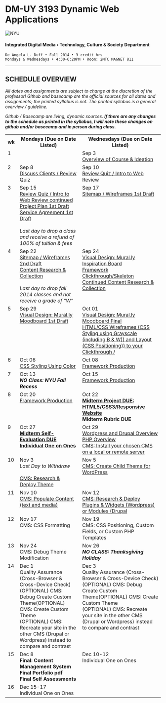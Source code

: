 # DM-UY 3193 Dynamic Web Applications

![NYU](http://ws2.polishedsolid.com/de/nyu_soe_logo.png)
#### Integrated Digital Media • Technology, Culture & Society Department

    De Angela L. Duff • Fall 2014 • 3 credit hrs
    Mondays & Wednesdays • 4:30-6:20PM • Room: 2MTC MAGNET 811

---

## SCHEDULE OVERVIEW

*All dates and assignments are subject to change at the discretion of the professor! Github and basecamp are the official sources for all dates and assignments; the printed syllabus is not. The printed syllabus is a general overview / guideline.* 

*Github / Basecamp are living, dynamic sources. **If there are any changes to the schedule as printed in the syllabus, I will note these changes on github and/or basecamp and in person during class.***
<table>
    <tr>
        <th>wk</th>
        <th>Mondays (Due on Date Listed)</th>
        <th>Wednesdays (Due on Date Listed)</th>
    </tr>
    <tr>
        <td valign="top">1</td>
        <td valign="top"></td>
        <td valign="top">Sep 3<br><a href="weekly_detail/dm3193_weekly_detail_wk1_sep3.md" target="_blank">Overview of Course &amp; Ideation</a></td>
    </tr>
    <tr>
        <td valign="top">2</td>
        <td valign="top">Sep 8<br><a href="weekly_detail/dm3193_weekly_detail_wk2_sep8.md" target="_blank">Discuss Clients / Review Quiz</a></td>
        <td valign="top">Sep 10<br><a href="weekly_detail/dm3193_weekly_detail_wk2_sep8.md" target="_blank">Review Quiz / Intro to Web Review</a></td>
    </tr>
    <tr>
        <td valign="top">3</td>
        <td valign="top">Sep 15<br>
        <a href="weekly_detail/dm3193_weekly_detail_wk3_sep15.md" target="_blank">Review Quiz / Intro to Web Review continued<br>
        Project Plan 1st Draft<br>
        Service Agreement 1st Draft</a><br><br><i>Last day to drop a class and receive a refund of 100% of tuition &amp; fees</i></td>
        <td valign="top">Sep 17<br><a href="weekly_detail/dm3193_weekly_detail_wk3_sep15.md" target="_blank">Sitemap / Wireframes 1st Draft</a></td>
    </tr>
    <tr>
        <td valign="top">4</td>
        <td valign="top">Sep 22<br><a href="weekly_detail/dm3193_weekly_detail_wk4_sep22.md">Sitemap / Wireframes 2nd Draft<br>Content Research &amp; Collection</a><br><br><i>Last day to drop fall 2014 classes and not receive a grade of "W"</i><br></td>
        <td valign="top">Sep 24<br><a href="weekly_detail/dm3193_weekly_detail_wk4_sep22.md">Visual Design: Mural.ly Inspiration Board<br>Framework Clickthrough/Skeleton<br>Continued Content Research &amp; Collection</a></td>
    </tr>
    <tr>
        <td valign="top">5</td>
        <td valign="top">Sep 29<br><a href="weekly_detail/dm3193_weekly_detail_wk5_sep29.md">Visual Design: Mural.ly Moodboard 1st Draft</a></td>
        <td valign="top">Oct 01<br><a href="weekly_detail/dm3193_weekly_detail_wk5_sep29.md">Visual Design: Mural.ly Moodboard Final<br>HTML/CSS Wireframes (CSS Styling using Grayscale (including B & W)) and Layout (CSS Positioning)) to your Clickthrough / </a></td>
    </tr>
    <tr>
        <td valign="top">6 </td>
        <td valign="top">Oct 06<br><a href="weekly_detail/dm3193_weekly_detail_wk6_oct06.md">CSS Styling Using Color</a></td>
        <td valign="top">Oct 08<br><a href="weekly_detail/dm3193_weekly_detail_wk6_oct06.md">Framework Production</a></td>
    </tr>
    <tr>
        <td valign="top">7</td>
        <td valign="top">Oct 13<br><strong><i>NO Class: NYU Fall Recess</i></strong></td>
        <td valign="top">Oct 15<br><a href="weekly_detail/dm3193_weekly_detail_wk7_oct13.md">Framework Production</a></td>
    </tr>
    <tr>
        <td valign="top">8</td>
        <td valign="top">Oct 20<br><a href="weekly_detail/dm3193_weekly_detail_wk8_oct20.md">Framework Production</a></td>
        <td valign="top">Oct 22<br><a href="weekly_detail/dm3193_weekly_detail_wk8_oct20.md"><strong>Midterm Project DUE: HTML5/CSS3/Responsive Website</a><br>Midterm Rubric DUE</strong></td>
    </tr>
    <tr>
        <td valign="top">9</td>
        <td valign="top">Oct 27<br><a href="weekly_detail/dm3193_weekly_detail_wk9_oct27.md"><strong>Midterm Self-Evaluation DUE<br>Individual One on Ones</strong></a></td>
        <td valign="top">Oct 29<br><a href="weekly_detail/dm3193_weekly_detail_wk9_oct27.md">Wordpress and Drupal Overview<br>PHP Overview<br>CMS: Install your chosen CMS on a local or remote server</a></td>
    </tr>
    <tr>
        <td valign="top">10</td>
        <td valign="top">Nov 3<br><i>Last Day to Withdraw</i><br><a href="weekly_detail/dm3193_weekly_detail_wk10_nov3.md"><br>CMS: Research &amp; Deploy Theme</a></td>
        <td valign="top">Nov 5<br><a href="weekly_detail/dm3193_weekly_detail_wk10_nov3.md">CMS: Create Child Theme for WordPress</a></td>
    </tr>
    <tr>
        <td valign="top">11</td>
        <td valign="top">Nov 10<br><a href="weekly_detail/dm3193_weekly_detail_wk11_nov10.md">CMS: Populate Content (text and media)</td>
        <td valign="top">Nov 12<br><a href="weekly_detail/dm3193_weekly_detail_wk11_nov10.md">CMS: Research &amp; Deploy Plugins & Widgets (Wordpress) or Modules (Drupal</a></td>
    </tr>
    <tr>
        <td valign="top">12</td>
        <td valign="top">Nov 17<br>CMS: CSS Formatting</td>
        <td valign="top">Nov 19<br>CMS: CSS Positioning, Custom Fields, or Custom PHP Templates</td>
    </tr>
    <tr>
        <td valign="top">13</td>
        <td valign="top">Nov 24<br>CMS: Debug Theme Modification</td>
        <td valign="top">Nov 26<br><strong><i>NO CLASS: Thanksgiving Holiday</i></strong></td>
    </tr>
    <tr>
        <td valign="top">14</td>
        <td valign="top">Dec 1<br>Quality Assurance (Cross-Browser &amp; Cross-Device Check)<br>(OPTIONAL) CMS: Debug Create Custom Theme(OPTIONAL) CMS: Create Custom Theme<br>
        (OPTIONAL) CMS: Recreate your site in the other CMS (Drupal or Wordpress) instead to compare and contrast</td>
        <td valign="top">Dec 3<br>Quality Assurance (Cross-Browser &amp; Cross-Device Check)<br>(OPTIONAL) CMS: Debug Create Custom Theme(OPTIONAL) CMS: Create Custom Theme<br>
        (OPTIONAL) CMS: Recreate your site in the other CMS (Drupal or Wordpress) instead to compare and contrast</td>
    </tr>
    <tr>
        <td valign="top">15</td>
        <td valign="top">Dec 8<br><strong>Final: Content Management System<br>Final Portfolio pdf<br>Final Self Assessments</strong></td>
        <td valign="top">Dec 10-12<br>Individual One on Ones</td>
    </tr>
    <tr>
        <td valign="top">16</td>
        <td colspan="2">Dec 15-17<br>Individual One on Ones</td>
    </tr>
</table>